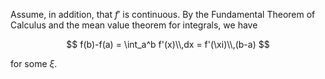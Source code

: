 Assume, in addition, that $f'$ is continuous.
By the Fundamental Theorem of Calculus and the mean value theorem 
for integrals, we have 

$$
f(b)-f(a) = \int_a^b f'(x)\\,dx = f'(\xi)\\,(b-a)
$$

for some $\xi$.
